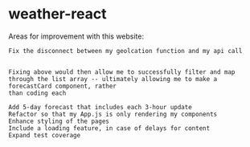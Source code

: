 # weather-react

Areas for improvement with this website:

    Fix the disconnect between my geolcation function and my api call


    Fixing above would then allow me to successfully filter and map
    through the list array -- ultimately allowing me to make a forecastCard component, rather
    than coding each

    Add 5-day forecast that includes each 3-hour update
    Refactor so that my App.js is only rendering my components
    Enhance styling of the pages
    Include a loading feature, in case of delays for content
    Expand test coverage
